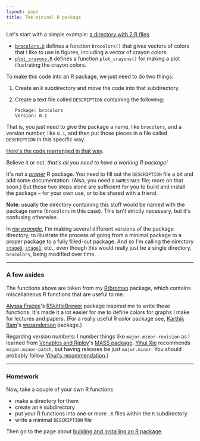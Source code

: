 ```yaml
---
layout: page
title: The minimal R package
---
```


Let's start with a simple example:
[a directory with 2 R files](https://github.com/kbroman/pkg_primer/tree/gh-pages/example/stage0).

- [`brocolors.R`](https://github.com/kbroman/pkg_primer/blob/gh-pages/example/stage0/brocolors.R)
  defines a function `brocolors()` that gives vectors of colors that I
  like to use in figures, including a vector of crayon colors.
- [`plot_crayons.R`](https://github.com/kbroman/pkg_primer/blob/gh-pages/example/stage0/plot_crayons.R)
  defines a function `plot_crayons()` for making a plot illustrating
  the crayon colors.

To make this code into an R package, we just need to do two things:

1. Create an `R` subdirectory and move the code into that
   subdirectory.
2. Create a text file called `DESCRIPTION` containing the following:

       Package: brocolors
       Version: 0.1

That is, you just need to give the package a name, like `brocolors`, and a
version number, like `0.1`, and then put those pieces in a
file called `DESCRIPTION` in this specific way.

[Here's the code rearranged in that way](https://github.com/kbroman/pkg_primer/tree/gh-pages/example/stage1).

Believe it or not, _that's all you need to have a working R package!_

It's not a [_proper_](proper.html) R package. You need to fill out the `DESCRIPTION`
file a bit and add some documentation. (Also, you need a `NAMESPACE`
file; more on that soon.) But those two steps alone are
sufficient for you to build and install the package &ndash; for your
own use, or to be shared with a friend.

**Note**: usually the directory containing this stuff would be named
with the package name (`brocolors` in this case). This isn't strictly
necessary, but it's confusing otherwise.

In [_my example_](https://github.com/kbroman/pkg_primer/tree/gh-pages/example),
I'm making several different versions of the package
directory, to illustrate the process of going from a minimal package
to a proper package to a fully filled-out package. And so I'm calling
the directory
[`stage0`](https://github.com/kbroman/pkg_primer/tree/gh-pages/example/stage0),
[`stage1`](https://github.com/kbroman/pkg_primer/tree/gh-pages/example/stage1),
etc., even though this would really just be a single directory,
`brocolors`, being modified over time.


---

### A few asides

The functions above are taken from my [R/broman](http://github.com/kbroman/broman) package, which
contains miscellaneous R functions that are useful to me.

[Alyssa Frazee](http://alyssafrazee.com/)'s
[RSkittleBrewer](https://github.com/alyssafrazee/RSkittleBrewer)
package inspired me to write these functions. It's made it a lot
easier for me to define colors for graphs I make for lectures and papers.
(For a really useful R color package see,
[Karthik Ram](http://inundata.org/)'s
[wesanderson](https://github.com/karthik/wesanderson) package.)

Regarding version numbers: I number things like
`major.minor-revision` as I learned from [Venables and Ripley](http://www.amazon.com/exec/obidos/ASIN/1441930086/7210-20)'s
[MASS package](http://cran.r-project.org/web/packages/MASS/index.html).
[Yihui Xie](http://yihui.name/) recommends `major.minor-patch`, but having releases be
just `major.minor`. You should probably follow
[Yihui's recommendation](http://yihui.name/en/2013/06/r-package-versioning/).)

---

### Homework

Now, take a couple of your own R functions

- make a directory for them
- create an `R` subdirectory
- put your R functions into one or more `.R` files within the `R` subdirectory
- write a minimal `DESCRIPTION` file

Then go to the page about [building and installing an R package](build.html).

